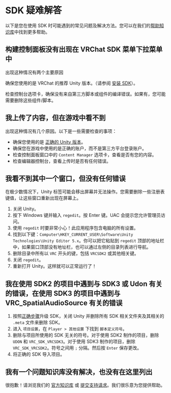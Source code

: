 # SDK 疑难解答

以下是您在使用 SDK 时可能遇到的常见问题及解决方法。您可以在我们的[帮助知识库](http://help.vrchat.com)中找到更多帮助。

## 构建控制面板没有出现在 VRChat SDK 菜单下拉菜单中

出现这种情况有两个主要原因

确保您使用的是 VRChat 的推荐 Unity 版本。（请参阅 [安装 SDK](./sdk.md)）。

检查控制台选项卡，确保没有来自第三方脚本或组件的编译错误。如果有，您可能需要删除这些组件/脚本。

## 我上传了内容，但在游戏中看不到

出现这种情况有几个原因。以下是一些需要检查的事项：

- 确保您使用的是 [正确的 Unity 版本](./current-unity-version.md)。
- 确保您在游戏中使用的是正确的账户，而不是第三方平台登录账户。
- 检查控制面板窗口中的 `Content Manager` 选项卡，查看是否有您的内容。
- 检查编辑器控制台，查看上传时是否有任何错误。

## 我看不到其中一个窗口，但没有任何错误

在极少数情况下，Unity 标签可能会移出屏幕并无法操作。您需要删除一些注册表键值，让这些窗口重新出现在屏幕上。

1. 关闭 Unity。
2. 按下 Windows 键并输入 `regedit`。按 Enter 键。UAC 会提示您允许管理员访问。
3. 使用 `regedit` 时要非常小心！此应用程序包含电脑的所有设置。
4. 找到以下键：`Computer\HKEY_CURRENT_USER\Software\Unity Technologies\Unity Editor 5.x`。你可以把它粘贴到 `regedit` 顶部的地址栏中，如果窗口顶部没有地址栏，也可以通过左侧的目录列表进行导航。
5. 删除目录中所有以 `VRC` 开头的键，包括 `VRCSDK2` 或其他相关键。
6. 关闭 `regedit`。
7. 重新打开 Unity。这样就可以正常运行了！

## 我在使用 SDK2 的项目中遇到与 SDK3 或 Udon 有关的错误，在使用 SDK3 的项目中遇到与 VRC_SpatialAudioSource 有关的错误

1. 按照[正确步骤](./updating-the-sdk.md)升级 SDK，关闭 Unity 并删除所有 SDK 相关文件夹及其相关的 `.meta` 文件来删除 SDK。
2. 进入 `项目设置`，在 `Player > 其他设置` 下找到 `脚本定义符号`。
3. 删除与项目所使用的 SDK 无关的符号。对于使用 SDK2 制作的项目，删除 `UDON` 和 `VRC_SDK_VRCSDK3`。对于使用 SDK3 制作的项目，删除 `VRC_SDK_VRCSDK2`。符号之间用 `;` 分隔。然后按 `Enter` 保存更改。
4. 将正确的 SDK 导入项目。

## 我有一个问题知识库没有解决，也没有在这里列出

很抱歉！请浏览我们的 [官方知识库](http://help.vrchat.com/) 或 [提交支持请求](https://help.vrchat.com/hc/en-us/requests/new)。我们很乐意为您提供帮助。